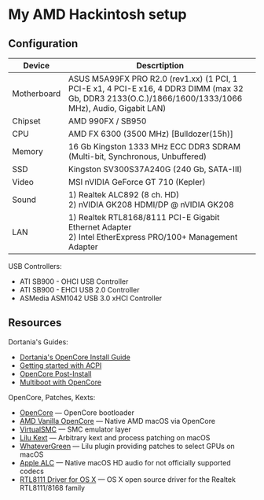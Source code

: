 # My AMD Hackintosh setup

## Configuration
|	Device	|	Descrtiption												|
| ------------- | ----------------------------------------------------------------------------------------------------- |
| Motherboard	| ASUS M5A99FX PRO R2.0 (rev1.xx) (1 PCI, 1 PCI-E x1, 4 PCI-E x16, 4 DDR3 DIMM (max 32 Gb, DDR3 2133(O.C.)/1866/1600/1333/1066 MHz), Audio, Gigabit LAN)								|
| Chipset	| AMD 990FX / SB950											|
| CPU		| AMD FX 6300 (3500 MHz) [Bulldozer(15h)]										|
| Memory	| 16 Gb Kingston 1333 MHz ECC DDR3 SDRAM (Multi-bit, Synchronous, Unbuffered)					|
| SSD		| Kingston SV300S37A240G (240 Gb, SATA-III)									|
| Video		| MSI nVIDIA GeForce GT 710 (Kepler)									|
| Sound		| 1) Realtek ALC892 (8 ch. HD)<br />2) nVIDIA GK208 HDMI/DP @ nVIDIA GK208					|
| LAN		| 1) Realtek RTL8168/8111 PCI-E Gigabit Ethernet Adapter<br />2) Intel EtherExpress PRO/100+ Management Adapter	|

USB Controllers:
* ATI SB900 - OHCI USB Controller
* ATI SB900 - EHCI USB 2.0 Controller
* ASMedia ASM1042 USB 3.0 xHCI Controller

## Resources
Dortania's Guides:
* [Dortania's OpenCore Install Guide](https://dortania.github.io/OpenCore-Install-Guide/)
* [Getting started with ACPI](https://dortania.github.io/Getting-Started-With-ACPI/)
* [OpenCore Post-Install](https://dortania.github.io/OpenCore-Post-Install/)
* [Multiboot with OpenCore](https://dortania.github.io/OpenCore-Multiboot/)

OpenCore, Patches, Kexts:
* [OpenCore](https://github.com/acidanthera/OpenCorePkg) — OpenCore bootloader
* [AMD Vanilla OpenCore](https://github.com/AMD-OSX/AMD_Vanilla) — Native AMD macOS via OpenCore
* [VirtualSMC](https://github.com/acidanthera/VirtualSMC) — SMC emulator layer
* [Lilu Kext](https://github.com/acidanthera/Lilu) — Arbitrary kext and process patching on macOS
* [WhateverGreen](https://github.com/acidanthera/WhateverGreen) — Lilu plugin providing patches to select GPUs on macOS
* [Apple ALC](https://github.com/acidanthera/AppleALC) — Native macOS HD audio for not officially supported codecs
* [RTL8111 Driver for OS X](https://github.com/Mieze/RTL8111_driver_for_OS_X) — OS X open source driver for the Realtek RTL8111/8168 family
